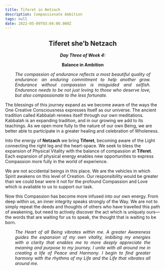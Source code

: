 ```yaml
---
title: Tiferet in Netzach
description: Compassionate Ambition
tags: null
date: 2022-05-09T03:04:00.000Z
---
```


<div style="font-weight: bold; text-align:center">
<h2>Tiferet she’b Netzach</h2>
<i>Day Three of Week 4:</i> 
<p>Balance in Ambition</p>

</div>
<div style="text-align: justify; margin-left: 2rem; margin-right: 2rem;">

_The compassion of endurance reflects a most beautiful quality of endurance: an enduring commitment to help another grow. Endurance without compassion is misguided and selfish. Endurance needs to be not just loving to those who deserve love, but also compassionate to the less fortunate._

</div>

The blessings of this journey expand as we become aware of the ways the One Creative Consciousness expresses Itself as our universe. The ancient tradition called Kabbalah renews itself through our own meditations. Kabbalah is an expanding tradition, and in our growing we add to its teachings. As we open more fully to the nature of our own Being, we are better able to participate in a greater healing and celebration of Wholeness.

Into the energy of **Netzach** we bring **Tiferet**, becoming aware of the Light connecting the right leg and the heart-space. We seek to bless the expansion of Physical Vitality with the balance of compassion at **Tiferet**. Each expansion of physical energy enables new opportunities to express Compassion more fully in the world of experience.

We are not accidental beings in this place. We are the vehicles in which Spirit awakens on this level of Creation. Our responsibility would be greater than we could bear were it not for the profound Compassion and Love which is available to us to support our task.

Now this Compassion has become more infused into our own energy. From deep within us, an inner integrity speaks strongly of the Way. We are not to simply repeat the deeds and thoughts of others who have travelled this path of awakening, but need to actively discover the act which is uniquely ours&mdash;the words that are waiting for us to speak, the thought that is waiting to be born.

<div style="text-align: justify; margin-left: 2rem; margin-right: 
2rem;">

_The Heart of all Being vibrates within me. A greater Awareness guides the expansion of my own vitality, imbibing my energies with a clarity that enables me to more deeply appreciate the meaning and purpose to my journey. I unite with all around me in creating a life of Peace and Harmony. I begin to find greater harmony with the rhythms of my Life and the Life that vibrates all around me._

</div>
